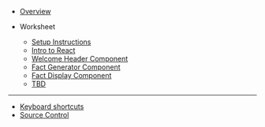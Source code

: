 - [Overview](/react/)

- Worksheet

  - [Setup Instructions](/react/01-setup/)
  - [Intro to React](/react/02-react-intro/)
  - [Welcome Header Component](/react/03-welcome-header/)
  - [Fact Generator Component](/react/04-fact-generator/)
  - [Fact Display Component](/react/05-fact-display/)
  - [TBD](/react/06-)

  <!-- NOTE:
  Any commented-out lines need to be MOVED to the end of the list above, or things won't work right! -->
  
  

---

- [Keyboard shortcuts](/keyboard-shortcuts)
- [Source Control](https://kansascitywomenintechnology.github.io/cocktails-worksheets/#/source_control/)